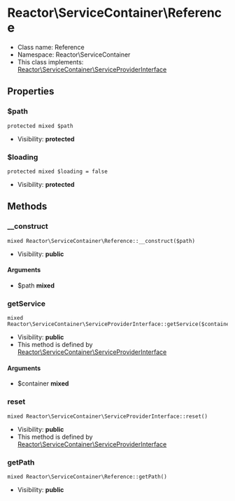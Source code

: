 Reactor\ServiceContainer\Reference
===============






* Class name: Reference
* Namespace: Reactor\ServiceContainer
* This class implements: [Reactor\ServiceContainer\ServiceProviderInterface](Reactor-ServiceContainer-ServiceProviderInterface.md)




Properties
----------


### $path

    protected mixed $path





* Visibility: **protected**


### $loading

    protected mixed $loading = false





* Visibility: **protected**


Methods
-------


### __construct

    mixed Reactor\ServiceContainer\Reference::__construct($path)





* Visibility: **public**


#### Arguments
* $path **mixed**



### getService

    mixed Reactor\ServiceContainer\ServiceProviderInterface::getService($container)





* Visibility: **public**
* This method is defined by [Reactor\ServiceContainer\ServiceProviderInterface](Reactor-ServiceContainer-ServiceProviderInterface.md)


#### Arguments
* $container **mixed**



### reset

    mixed Reactor\ServiceContainer\ServiceProviderInterface::reset()





* Visibility: **public**
* This method is defined by [Reactor\ServiceContainer\ServiceProviderInterface](Reactor-ServiceContainer-ServiceProviderInterface.md)




### getPath

    mixed Reactor\ServiceContainer\Reference::getPath()





* Visibility: **public**



